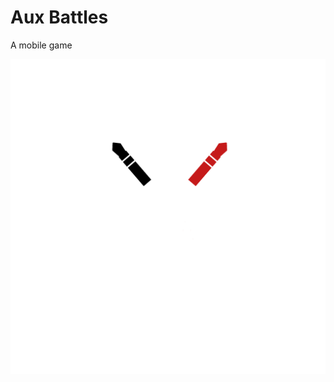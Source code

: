 # Aux Battles

A mobile game

![Aux Battles Cord Image](https://raw.githubusercontent.com/philip-bolokhov/aux-battles/master/assets/images/cord.png)
